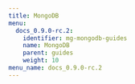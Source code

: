 ```yaml
---
title: MongoDB
menu:
  docs_0.9.0-rc.2:
    identifier: mg-mongodb-guides
    name: MongoDB
    parent: guides
    weight: 10
menu_name: docs_0.9.0-rc.2
---
```


